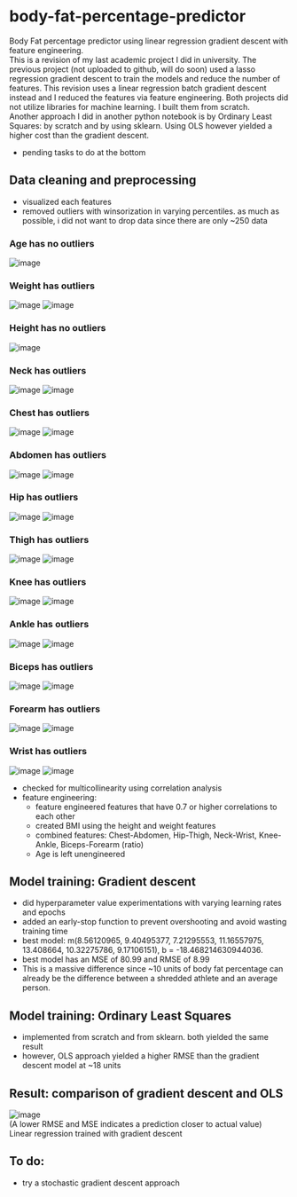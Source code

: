 # body-fat-percentage-predictor
Body Fat percentage predictor using linear regression gradient descent with feature engineering.  
This is a revision of my last academic project I did in university. The previous project (not uploaded to github, will do soon) used a lasso regression gradient descent to train the models and reduce the number of features. This revision uses a linear regression batch gradient descent instead and I reduced the features via feature engineering. Both projects did not utilize libraries for machine learning. I built them from scratch.  
Another approach I did in another python notebook is by Ordinary Least Squares: by scratch and by using sklearn. Using OLS however yielded a higher cost than the gradient descent.  
- pending tasks to do at the bottom  

## Data cleaning and preprocessing
- visualized each features
- removed outliers with winsorization in varying percentiles. as much as possible, i did not want to drop data since there are only ~250 data  

### Age has no outliers
![image](https://github.com/arceldizon28/body-fat-percentage-predictor/assets/148745972/374dda18-361e-4d7a-8c8b-721be186e2cf)
### Weight has outliers
![image](https://github.com/arceldizon28/body-fat-percentage-predictor/assets/148745972/7e144507-232a-4d67-84e9-594c36e8f3e5)
![image](https://github.com/arceldizon28/body-fat-percentage-predictor/assets/148745972/9ad21a46-74e1-40c5-b2dd-78323aa7b253)
### Height has no outliers
![image](https://github.com/arceldizon28/body-fat-percentage-predictor/assets/148745972/d2eea896-7585-4cd0-8aad-05142f93d5d4)
### Neck has outliers
![image](https://github.com/arceldizon28/body-fat-percentage-predictor/assets/148745972/dcd01ec4-97e3-4a95-b0da-2112f7c2402b)
![image](https://github.com/arceldizon28/body-fat-percentage-predictor/assets/148745972/1573a8f3-22e3-4c94-bf41-773e0b7484b9)
### Chest has outliers
![image](https://github.com/arceldizon28/body-fat-percentage-predictor/assets/148745972/8d0d7cb0-0363-43ef-be24-8e9038cab651)
![image](https://github.com/arceldizon28/body-fat-percentage-predictor/assets/148745972/bd732536-3e22-4358-b1df-74e9bc678d06)
### Abdomen has outliers
![image](https://github.com/arceldizon28/body-fat-percentage-predictor/assets/148745972/adfe1921-048d-4367-a08e-a97372707cd2)
![image](https://github.com/arceldizon28/body-fat-percentage-predictor/assets/148745972/fdf4b7ec-aefc-4c66-b58e-6f6bb59ddf25)
### Hip has outliers
![image](https://github.com/arceldizon28/body-fat-percentage-predictor/assets/148745972/63b75f6e-74a2-4a6d-8afc-2eedc0c4c421)
![image](https://github.com/arceldizon28/body-fat-percentage-predictor/assets/148745972/9168e0fe-2b3e-4764-9b05-16f4f9a334d5)
### Thigh has outliers
![image](https://github.com/arceldizon28/body-fat-percentage-predictor/assets/148745972/02e9d17d-4464-45b5-9256-e4c3a1b611bb)
![image](https://github.com/arceldizon28/body-fat-percentage-predictor/assets/148745972/a708ff64-7ab5-48ed-b86b-5b8daee82c1f)
### Knee has outliers
![image](https://github.com/arceldizon28/body-fat-percentage-predictor/assets/148745972/2d3d3a55-51c6-40a8-b4c3-834dd955948c)
![image](https://github.com/arceldizon28/body-fat-percentage-predictor/assets/148745972/7dd992cb-d3ef-49ee-aa67-63c2ba1104e7)
### Ankle has outliers
![image](https://github.com/arceldizon28/body-fat-percentage-predictor/assets/148745972/4e44aa22-fcdb-45f7-a687-184d9d8fe3a9)
![image](https://github.com/arceldizon28/body-fat-percentage-predictor/assets/148745972/ffd4661a-8e9d-4b1f-a4c1-84f63a888503)
### Biceps has outliers
![image](https://github.com/arceldizon28/body-fat-percentage-predictor/assets/148745972/ad36f92e-255f-436b-8499-cf3fbc8c9110)
![image](https://github.com/arceldizon28/body-fat-percentage-predictor/assets/148745972/bf3b4b90-ad6f-42ea-a99f-73d00022951e)
### Forearm has outliers
![image](https://github.com/arceldizon28/body-fat-percentage-predictor/assets/148745972/284bbefe-739c-4986-9956-42aa87b28fe1)
![image](https://github.com/arceldizon28/body-fat-percentage-predictor/assets/148745972/30b2cc70-de5f-4bbd-83e8-c7a9439fed3a)
### Wrist has outliers
![image](https://github.com/arceldizon28/body-fat-percentage-predictor/assets/148745972/ed4d7a45-fa2b-4ff4-b2c9-62a8012e4c3d)
![image](https://github.com/arceldizon28/body-fat-percentage-predictor/assets/148745972/4305733f-4443-4cc7-8d29-5bed7e70c67f)


  
- checked for multicollinearity using correlation analysis
- feature engineering:
  - feature engineered features that have 0.7 or higher correlations to each other
  - created BMI using the height and weight features
  - combined features: Chest-Abdomen, Hip-Thigh, Neck-Wrist, Knee-Ankle, Biceps-Forearm (ratio)
  - Age is left unengineered
 
## Model training: Gradient descent
- did hyperparameter value experimentations with varying learning rates and epochs
- added an early-stop function to prevent overshooting and avoid wasting training time
- best model: m(8.56120965, 9.40495377, 7.21295553, 11.16557975, 13.408664, 10.32275786, 9.17106151), b = -18.468214630944036.
- best model has an MSE of 80.99 and RMSE of 8.99
- This is a massive difference since ~10 units of body fat percentage can already be the difference between a shredded athlete and an average person.

## Model training: Ordinary Least Squares
- implemented from scratch and from sklearn. both yielded the same result
- however, OLS approach yielded a higher RMSE than the gradient descent model at ~18 units

## Result: comparison of gradient descent and OLS
![image](https://github.com/arceldizon28/body-fat-percentage-predictor/assets/148745972/ed06f2e7-3c9a-4a63-86a9-563f754a71ee)  
(A lower RMSE and MSE indicates a prediction closer to actual value)  
Linear regression trained with gradient descent  

## To do:
- try a stochastic gradient descent approach
